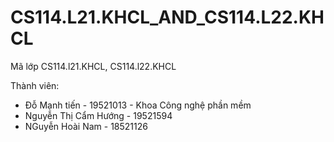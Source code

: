 # CS114.L21.KHCL_AND_CS114.L22.KHCL
Mã lớp CS114.l21.KHCL, CS114.l22.KHCL

Thành viên:
 + Đỗ Mạnh tiến - 19521013 - Khoa Công nghệ phần mềm
 + Nguyễn Thị Cẩm Hướng - 19521594
 + NGuyễn Hoài Nam - 18521126
